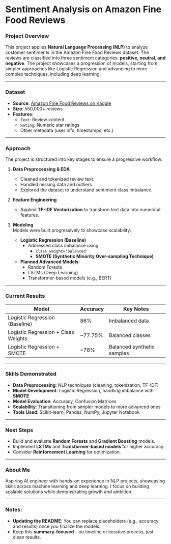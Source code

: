 # **Sentiment Analysis on Amazon Fine Food Reviews**

### **Project Overview**

This project applies **Natural Language Processing (NLP)** to analyze customer sentiments in the Amazon Fine Food Reviews dataset. The reviews are classified into three sentiment categories: **positive, neutral, and negative**. The project showcases a progression of models, starting from simpler approaches like Logistic Regression and advancing to more complex techniques, including deep learning.

---

### **Dataset**

- **Source**: [Amazon Fine Food Reviews on Kaggle](https://www.kaggle.com/datasets/snap/amazon-fine-food-reviews)
- **Size**: 550,000+ reviews
- **Features**:
    - `Text`: Review content
    - `Rating`: Numeric star ratings
    - Other metadata (user info, timestamps, etc.)

---

### **Approach**

The project is structured into key stages to ensure a progressive workflow:

1. **Data Preprocessing & EDA**
    - Cleaned and tokenized review text.
    - Handled missing data and outliers.
    - Explored the dataset to understand sentiment class imbalance.
2. **Feature Engineering**
    - Applied **TF-IDF Vectorization** to transform text data into numerical features.
    
3. **Modeling**  
    Models were built progressively to showcase scalability:
    - **Logistic Regression (Baseline)**
        - Addressed class imbalance using:
            - `class_weight='balanced'`
            - **SMOTE (Synthetic Minority Over-sampling Technique)**
    - **Planned Advanced Models**:
        - Random Forests
        - LSTMs (Deep Learning)
        - Transformer-based models (e.g., BERT)

---

### **Current Results**

|Model|Accuracy|Key Notes|
|---|---|---|
|Logistic Regression (Baseline)|86%|Imbalanced data|
|Logistic Regression + Class Weights|~77.75%|Balanced classes|
|Logistic Regression + SMOTE|~78%|Balanced synthetic samples|

---

### **Skills Demonstrated**

- **Data Preprocessing**: NLP techniques (cleaning, tokenization, TF-IDF)
- **Model Development**: Logistic Regression, handling imbalance with **SMOTE**
- **Model Evaluation**: Accuracy, Confusion Matrices
- **Scalability**: Transitioning from simpler models to more advanced ones
- **Tools Used**: Scikit-learn, Pandas, NumPy, Jupyter Notebook

---

### **Next Steps**

- Build and evaluate **Random Forests** and **Gradient Boosting** models.
- Implement **LSTMs** and **Transformer-based models** for higher accuracy.
- Consider **Reinforcement Learning** for optimization.

---

### **About Me**

Aspiring AI engineer with hands-on experience in NLP projects, showcasing skills across machine learning and deep learning. I focus on building scalable solutions while demonstrating growth and ambition.

---

### Notes:

- **Updating the README**: You can replace placeholders (e.g., accuracy and results) once you finalize the models.
- Keep this **summary-focused** – no timeline or iterative process, just clean results.